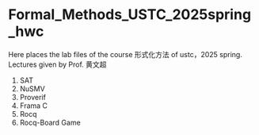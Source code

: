 # Formal_Methods_USTC_2025spring_hwc
Here places the lab files of  the course 形式化方法 of ustc，2025 spring. Lectures given by Prof. 黄文超
1. SAT
2. NuSMV
3. Proverif
4. Frama C
5. Rocq
6. Rocq-Board Game

